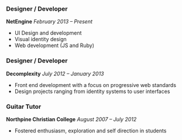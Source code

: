 ### Designer / Developer

**NetEngine**
_February 2013 – Present_

* UI Design and development
* Visual identity design
* Web development (JS and Ruby)

### Designer / Developer

**Decomplexity**
_July 2012 – January 2013_

* Front end development with a focus on progressive web standards
* Design projects ranging from identity systems to user interfaces


### Guitar Tutor

**Northpine Christian College**
_August 2007 – July 2012_

* Fostered enthusiasm, exploration and self direction in students
